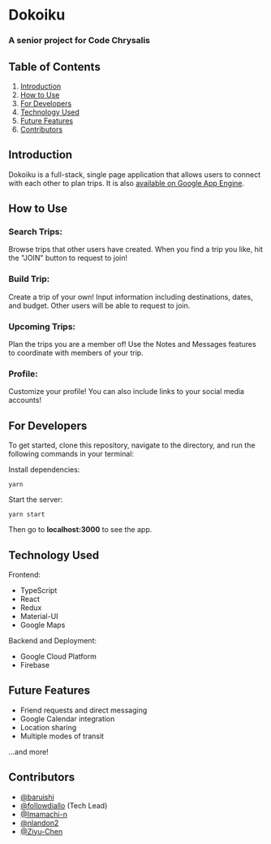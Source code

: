 # Dokoiku

### A senior project for Code Chrysalis

## Table of Contents

1. [Introduction](#introduction)
2. [How to Use](#how-to-use)
3. [For Developers](#for-developers)
   <!-- 3. [Navigating the App](#navigating-the-app) -->
4. [Technology Used](#technology-used)
5. [Future Features](#future-features)
6. [Contributors](#contributors)

## Introduction

Dokoiku is a full-stack, single page application that allows users to connect with each other to plan trips.
It is also [available on Google App Engine](https://dokoiku.genoatlas.com/).

## How to Use

<h3><b>Search Trips:</b></h3>
        <p>
          Browse trips that other users have created. When you find a trip you
          like, hit the "JOIN" button to request to join!
        </p>
        <h3><b>Build Trip:</b></h3>
        <p>
          Create a trip of your own! Input information including destinations,
          dates, and budget. Other users will be able to request to join.
        </p>
        <h3><b>Upcoming Trips:</b></h3>
        <p>
          Plan the trips you are a member of! Use the Notes and Messages
          features to coordinate with members of your trip.
        </p>
        <h3><b>Profile:</b></h3>
        <p>
          Customize your profile! You can also include links to your social
          media accounts!
        </p>

## For Developers

To get started, clone this repository, navigate to the directory, and run the following commands in your terminal:

Install dependencies:

```
yarn
```

Start the server:

```
yarn start
```

Then go to **localhost:3000** to see the app.

<!-- ## Navigating the App -->

## Technology Used

Frontend:

- TypeScript
- React
- Redux
- Material-UI
- Google Maps

Backend and Deployment:

- Google Cloud Platform
- Firebase

## Future Features

- Friend requests and direct messaging
- Google Calendar integration
- Location sharing
- Multiple modes of transit

...and more!

## Contributors

- [@baruishi](https://github.com/baruishi)
- [@followdiallo](https://github.com/followdiallo) (Tech Lead)
- [@Imamachi-n](https://github.com/Imamachi-n)
- [@nlandon2](https://github.com/nlandon2)
- [@Ziyu-Chen](https://github.com/Ziyu-Chen)
